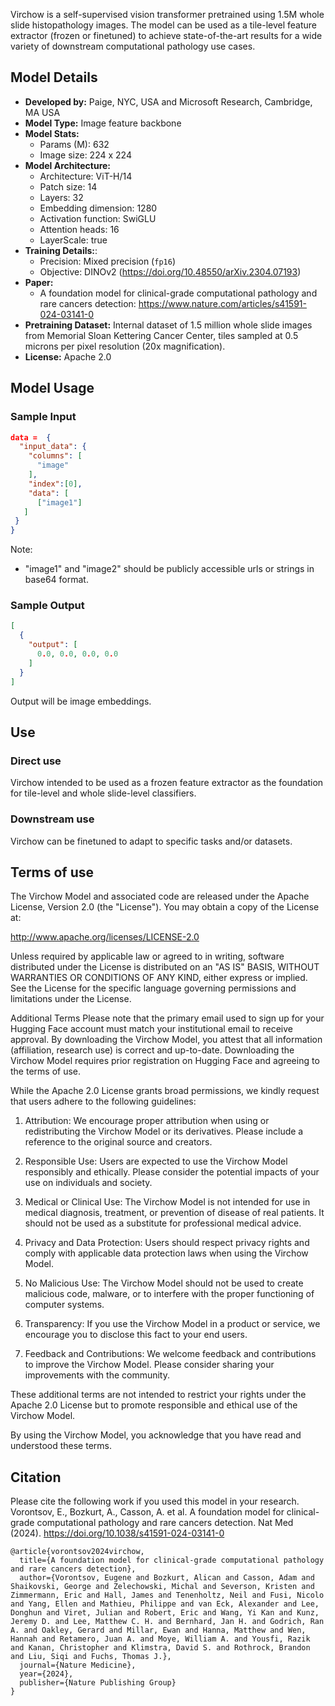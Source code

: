 Virchow is a self-supervised vision transformer pretrained using 1.5M whole slide histopathology images. The model can be used as a tile-level feature extractor (frozen or finetuned) to achieve state-of-the-art results for a wide variety of downstream computational pathology use cases.

## Model Details
- **Developed by:** Paige, NYC, USA and Microsoft Research, Cambridge, MA USA
- **Model Type:** Image feature backbone
- **Model Stats:**
  - Params (M): 632
  - Image size: 224 x 224
- **Model Architecture:**
  - Architecture: ViT-H/14
  - Patch size: 14
  - Layers: 32
  - Embedding dimension: 1280
  - Activation function: SwiGLU
  - Attention heads: 16
  - LayerScale: true
- **Training Details:**:
  - Precision: Mixed precision (`fp16`)
  - Objective: DINOv2 (https://doi.org/10.48550/arXiv.2304.07193)
- **Paper:**
  - A foundation model for clinical-grade computational pathology and rare cancers detection: https://www.nature.com/articles/s41591-024-03141-0
- **Pretraining Dataset:** Internal dataset of 1.5 million whole slide images from Memorial Sloan Kettering Cancer Center, tiles sampled at 0.5 microns per pixel resolution (20x magnification).
- **License:** Apache 2.0

## Model Usage

### Sample Input

```json
data =  {
  "input_data": {
    "columns": [
      "image"
    ],
    "index":[0],
    "data": [
      ["image1"]
   ]
 }
}
```
Note:
- "image1" and "image2" should be publicly accessible urls or strings in base64 format.

### Sample Output
```json
[
  {
    "output": [
      0.0, 0.0, 0.0, 0.0
    ]
  }
]
```
Output will be image embeddings.

## Use
### Direct use
Virchow intended to be used as a frozen feature extractor as the foundation for tile-level and whole slide-level classifiers.
### Downstream use
Virchow can be finetuned to adapt to specific tasks and/or datasets.
## Terms of use
The Virchow Model and associated code are released under the Apache License, Version 2.0 (the "License"). You may obtain a copy of the License at:
  
http://www.apache.org/licenses/LICENSE-2.0
  
Unless required by applicable law or agreed to in writing, software distributed under the License is distributed on an "AS IS" BASIS, WITHOUT WARRANTIES OR CONDITIONS OF ANY KIND, either express or implied. See the License for the specific language governing permissions and limitations under the License.
  
Additional Terms
Please note that the primary email used to sign up for your Hugging Face account must match your institutional email to receive approval. By downloading the Virchow Model, you attest that all information (affiliation, research use) is correct and up-to-date. Downloading the Virchow Model requires prior registration on Hugging Face and agreeing to the terms of use.
  
While the Apache 2.0 License grants broad permissions, we kindly request that users adhere to the following guidelines:
  
  1. Attribution: We encourage proper attribution when using or redistributing the Virchow Model or its derivatives. Please include a reference to the original source and creators.
    
  2. Responsible Use: Users are expected to use the Virchow Model responsibly and ethically. Please consider the potential impacts of your use on individuals and society.
    
  3. Medical or Clinical Use: The Virchow Model is not intended for use in medical diagnosis, treatment, or prevention of disease of real patients. It should not be used as a substitute for professional medical advice.
    
  4. Privacy and Data Protection: Users should respect privacy rights and comply with applicable data protection laws when using the Virchow Model.
    
  5. No Malicious Use: The Virchow Model should not be used to create malicious code, malware, or to interfere with the proper functioning of computer systems.
    
  6. Transparency: If you use the Virchow Model in a product or service, we encourage you to disclose this fact to your end users.
    
  7. Feedback and Contributions: We welcome feedback and contributions to improve the Virchow Model. Please consider sharing your improvements with the community.
    
These additional terms are not intended to restrict your rights under the Apache 2.0 License but to promote responsible and ethical use of the Virchow Model.
  
By using the Virchow Model, you acknowledge that you have read and understood these terms.
## Citation
Please cite the following work if you used this model in your research.
Vorontsov, E., Bozkurt, A., Casson, A. et al. A foundation model for clinical-grade computational pathology and rare cancers detection. Nat Med (2024). https://doi.org/10.1038/s41591-024-03141-0
```
@article{vorontsov2024virchow,
  title={A foundation model for clinical-grade computational pathology and rare cancers detection},
  author={Vorontsov, Eugene and Bozkurt, Alican and Casson, Adam and Shaikovski, George and Zelechowski, Michal and Severson, Kristen and Zimmermann, Eric and Hall, James and Tenenholtz, Neil and Fusi, Nicolo and Yang, Ellen and Mathieu, Philippe and van Eck, Alexander and Lee, Donghun and Viret, Julian and Robert, Eric and Wang, Yi Kan and Kunz, Jeremy D. and Lee, Matthew C. H. and Bernhard, Jan H. and Godrich, Ran A. and Oakley, Gerard and Millar, Ewan and Hanna, Matthew and Wen, Hannah and Retamero, Juan A. and Moye, William A. and Yousfi, Razik and Kanan, Christopher and Klimstra, David S. and Rothrock, Brandon and Liu, Siqi and Fuchs, Thomas J.},
  journal={Nature Medicine},
  year={2024},
  publisher={Nature Publishing Group}
}
```